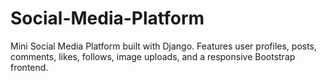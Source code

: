 # Social-Media-Platform
Mini Social Media Platform built with Django. Features user profiles, posts, comments, likes, follows, image uploads, and a responsive Bootstrap frontend.
